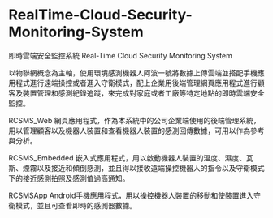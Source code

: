 # RealTime-Cloud-Security-Monitoring-System

即時雲端安全監控系統
Real-Time Cloud Security Monitoring System

以物聯網概念為主軸，使用環境感測機器人阿波一號將數據上傳雲端並搭配手機應用程式進行遠端操控或者進入守衛模式，配上企業用後端管理網頁應用程式進行顧客及裝置管理和感測紀錄追蹤，來完成對家庭或者工廠等特定地點的即時雲端安全監控。


RCSMS_Web
網頁應用程式，作為本系統中的公司企業端使用的後端管理系統，用以管理顧客以及機器人裝置和查看機器人裝置的感測回傳數據，可用以作為參考與分析。

RCSMS_Embedded
嵌入式應用程式，用以啟動機器人裝置的溫度、濕度、瓦斯、煙霧以及接近和傾倒感測，並且得以接收遠端操控機器人的指令以及守衛模式下的接近感測拍照及感測值過高通知。

RCSMSApp
Android手機應用程式，用以操控機器人裝置的移動和使裝置進入守衛模式，並且可查看即時的感測器數據。